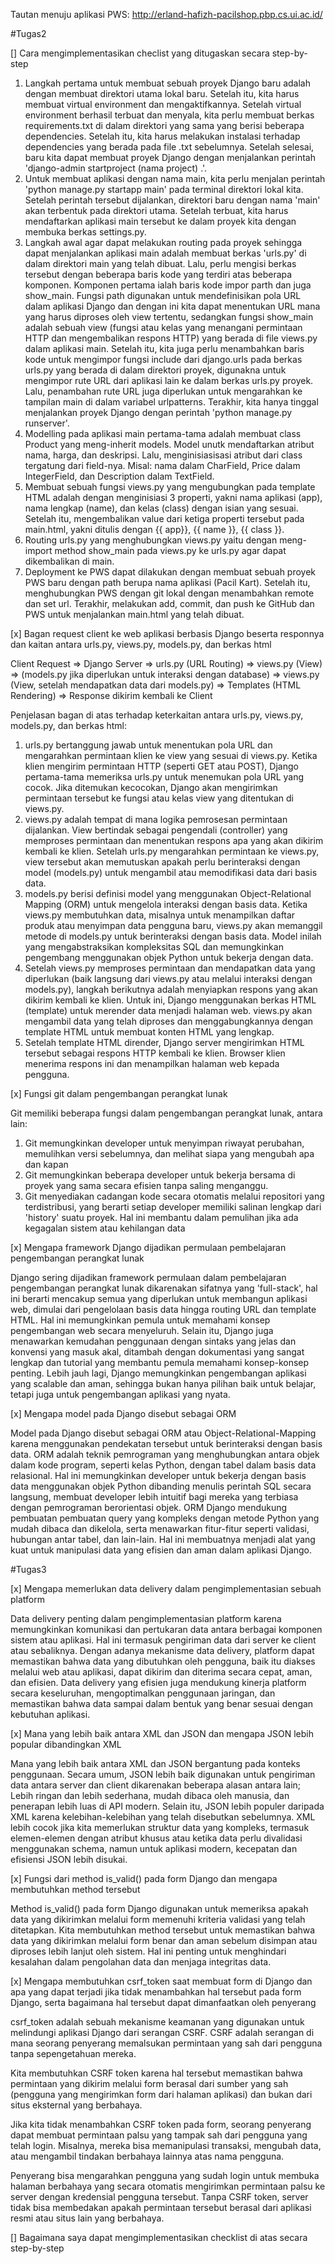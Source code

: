Tautan menuju aplikasi PWS: http://erland-hafizh-pacilshop.pbp.cs.ui.ac.id/

#Tugas2

[] Cara mengimplementasikan checlist yang ditugaskan secara step-by-step
1) Langkah pertama untuk membuat sebuah proyek Django baru adalah dengan membuat direktori utama lokal baru. Setelah itu, kita harus membuat virtual environment dan mengaktifkannya. Setelah virtual environment berhasil terbuat dan menyala, kita perlu membuat berkas requirements.txt di dalam direktori yang sama yang berisi beberapa dependencies. Setelah itu, kita harus melakukan instalasi terhadap dependencies yang berada pada file .txt sebelumnya. Setelah selesai, baru kita dapat membuat proyek Django dengan menjalankan perintah 'django-admin startproject (nama project) .'.
2) Untuk membuat aplikasi dengan nama main, kita perlu menjalan perintah 'python manage.py startapp main' pada terminal direktori lokal kita. Setelah perintah tersebut dijalankan, direktori baru dengan nama 'main' akan terbentuk pada direktori utama. Setelah terbuat, kita harus mendaftarkan aplikasi main tersebut ke dalam proyek kita dengan membuka berkas settings.py. 
3) Langkah awal agar dapat melakukan routing pada proyek sehingga dapat menjalankan aplikasi main adalah membuat berkas 'urls.py' di dalam direktori main yang telah dibuat. Lalu, perlu mengisi berkas tersebut dengan beberapa baris kode yang terdiri atas beberapa komponen. Komponen pertama ialah baris kode impor parth dan juga show_main. Fungsi path digunakan untuk mendefinisikan pola URL dalam aplikasi Django dan dengan ini kita dapat menentukan URL mana yang harus diproses oleh view tertentu, sedangkan fungsi show_main adalah sebuah view (fungsi atau kelas yang menangani permintaan HTTP dan mengembalikan respons HTTP) yang berada di file views.py dalam aplikasi main. Setelah itu, kita juga perlu menambahkan baris kode untuk mengimpor fungsi include dari django.urls pada berkas urls.py yang berada di dalam direktori proyek, digunakna untuk mengimpor rute URL dari aplikasi lain ke dalam berkas urls.py proyek. Lalu, penambahan rute URL juga diperlukan untuk mengarahkan ke tampilan main di dalam variabel urlpatterns. Terakhir, kita hanya tinggal menjalankan proyek Django dengan perintah 'python manage.py runserver'. 
4) Modelling pada aplikasi main pertama-tama adalah membuat class Product yang meng-inherit models. Model unutk mendaftarkan atribut nama, harga, dan deskripsi. Lalu, menginisiasisasi atribut dari class tergatung dari field-nya. Misal: nama dalam CharField, Price dalam IntegerField, dan Description dalam TextField.
5) Membuat sebuah fungsi views.py yang mengubungkan pada template HTML adalah dengan menginisiasi 3 properti, yakni nama aplikasi (app), nama lengkap (name), dan kelas (class) dengan isian yang sesuai. Setelah itu, mengembalikan value dari ketiga properti tersebut pada main.html, yakni ditulis dengan {{ app}}, {{ name }}, {{ class }}.
6) Routing urls.py yang menghubungkan views.py yaitu dengan meng-import method show_main pada views.py ke urls.py agar dapat dikembalikan di main.
7) Deployment ke PWS dapat dilakukan dengan membuat sebuah proyek PWS baru dengan path berupa nama aplikasi (Pacil Kart). Setelah itu, menghubungkan PWS dengan git lokal dengan menambahkan remote dan set url. Terakhir, melakukan add, commit, dan push ke GitHub dan PWS untuk menjalankan main.html yang telah dibuat. 

[x] Bagan request client ke web aplikasi berbasis Django beserta responnya dan kaitan antara urls.py, views.py, models.py, dan berkas html

Client Request => Django Server => urls.py (URL Routing) => views.py (View) => (models.py jika diperlukan untuk interaksi dengan database) => views.py (View, setelah mendapatkan data dari models.py) => Templates (HTML Rendering) => Response dikirim kembali ke Client

Penjelasan bagan di atas terhadap keterkaitan antara urls.py, views.py, models.py, dan berkas html: 
1) urls.py bertanggung jawab untuk menentukan pola URL dan mengarahkan permintaan klien ke view yang sesuai di views.py. Ketika klien mengirim permintaan HTTP (seperti GET atau POST), Django pertama-tama memeriksa urls.py untuk menemukan pola URL yang cocok. Jika ditemukan kecocokan, Django akan mengirimkan permintaan tersebut ke fungsi atau kelas view yang ditentukan di views.py.
2) views.py adalah tempat di mana logika pemrosesan permintaan dijalankan. View bertindak sebagai pengendali (controller) yang memproses permintaan dan menentukan respons apa yang akan dikirim kembali ke klien. Setelah urls.py mengarahkan permintaan ke views.py, view tersebut akan memutuskan apakah perlu berinteraksi dengan model (models.py) untuk mengambil atau memodifikasi data dari basis data.
3) models.py berisi definisi model yang menggunakan Object-Relational Mapping (ORM) untuk mengelola interaksi dengan basis data. Ketika views.py membutuhkan data, misalnya untuk menampilkan daftar produk atau menyimpan data pengguna baru, views.py akan memanggil metode di models.py untuk berinteraksi dengan basis data. Model inilah yang mengabstraksikan kompleksitas SQL dan memungkinkan pengembang menggunakan objek Python untuk bekerja dengan data.
4) Setelah views.py memproses permintaan dan mendapatkan data yang diperlukan (baik langsung dari views.py atau melalui interaksi dengan models.py), langkah berikutnya adalah menyiapkan respons yang akan dikirim kembali ke klien. Untuk ini, Django menggunakan berkas HTML (template) untuk merender data menjadi halaman web. views.py akan mengambil data yang telah diproses dan menggabungkannya dengan template HTML untuk membuat konten HTML yang lengkap.
5) Setelah template HTML dirender, Django server mengirimkan HTML tersebut sebagai respons HTTP kembali ke klien. Browser klien menerima respons ini dan menampilkan halaman web kepada pengguna.


[x] Fungsi git dalam pengembangan perangkat lunak

Git memiliki beberapa fungsi dalam pengembangan perangkat lunak, antara lain:
1) Git memungkinkan developer untuk menyimpan riwayat perubahan, memulihkan versi sebelumnya, dan melihat siapa yang mengubah apa dan kapan
2) Git memungkinkan beberapa developer untuk bekerja bersama di proyek yang sama secara efisien tanpa saling menganggu.
3) Git menyediakan cadangan kode secara otomatis melalui repositori yang terdistribusi, yang berarti setiap developer memiliki salinan lengkap dari 'history' suatu proyek. Hal ini membantu dalam pemulihan jika ada kegagalan sistem atau kehilangan data

[x] Mengapa framework Django dijadikan permulaan pembelajaran pengembangan perangkat lunak

Django sering dijadikan framework permulaan dalam pembelajaran pengembangan perangkat lunak dikarenakan sifatnya yang 'full-stack', hal ini berarti mencakup semua yang diperlukan untuk membangun aplikasi web, dimulai dari pengelolaan basis data hingga routing URL dan template HTML. Hal ini memungkinkan pemula untuk memahami konsep pengembangan web secara menyeluruh. 
Selain itu, Django juga menawarkan kemudahan penggunaan dengan sintaks yang jelas dan konvensi yang masuk akal, ditambah dengan dokumentasi yang sangat lengkap dan tutorial yang membantu pemula memahami konsep-konsep penting. 
Lebih jauh lagi, Django memungkinkan pengembangan aplikasi yang scalable dan aman, sehingga bukan hanya pilihan baik untuk belajar, tetapi juga untuk pengembangan aplikasi yang nyata. 

[x] Mengapa model pada Django disebut sebagai ORM

Model pada Django disebut sebagai ORM atau Object-Relational-Mapping karena menggunakan pendekatan tersebut untuk berinteraksi dengan basis data. ORM adalah teknik pemrograman yang menghubungkan antara objek dalam kode program, seperti kelas Python, dengan tabel dalam basis data relasional. Hal ini memungkinkan developer untuk bekerja dengan basis data menggunakan objek Python dibanding menulis perintah SQL secara langsung, membuat developer lebih intuitif bagi mereka yang terbiasa dengan pemrograman berorientasi objek. ORM Django mendukung pembuatan pembuatan query yang kompleks dengan metode Python yang mudah dibaca dan dikelola, serta menawarkan fitur-fitur seperti validasi, hubungan antar tabel, dan lain-lain. Hal ini membuatnya menjadi alat yang kuat untuk manipulasi data yang efisien dan aman dalam aplikasi Django.

#Tugas3

[x] Mengapa memerlukan data delivery dalam pengimplementasian sebuah platform

Data delivery penting dalam pengimplementasian platform karena memungkinkan komunikasi dan pertukaran data antara berbagai komponen sistem atau aplikasi. Hal ini termasuk pengiriman data dari server ke client atau sebaliknya. Dengan adanya mekanisme data delivery, platform dapat memastikan bahwa data yang dibutuhkan oleh pengguna, baik itu diakses melalui web atau aplikasi, dapat dikirim dan diterima secara cepat, aman, dan efisien. Data delivery yang efisien juga mendukung kinerja platform secara keseluruhan, mengoptimalkan penggunaan jaringan, dan memastikan bahwa data sampai dalam bentuk yang benar sesuai dengan kebutuhan aplikasi.

[x] Mana yang lebih baik antara XML dan JSON dan mengapa JSON lebih popular dibandingkan XML

Mana yang lebih baik antara XML dan JSON bergantung pada konteks penggunaan. Secara umum, JSON lebih baik digunakan untuk pengiriman data antara server dan client dikarenakan beberapa alasan antara lain; Lebih ringan dan lebih sederhana, mudah dibaca oleh manusia, dan penerapan lebih luas di API modern. Selain itu, JSON lebih populer daripada XML karena kelebihan-kelebihan yang telah disebutkan sebelumnya. XML lebih cocok jika kita memerlukan struktur data yang kompleks, termasuk elemen-elemen dengan atribut khusus atau ketika data perlu divalidasi menggunakan schema, namun untuk aplikasi modern, kecepatan dan efisiensi JSON lebih disukai.


[x] Fungsi dari method is_valid() pada form Django dan mengapa membutuhkan method tersebut

Method is_valid() pada form Django digunakan untuk memeriksa apakah data yang dikirimkan melalui form memenuhi kriteria validasi yang telah ditetapkan. Kita membutuhkan method tersebut untuk memastikan bahwa data yang dikirimkan melalui form benar dan aman sebelum disimpan atau diproses lebih lanjut oleh sistem. Hal ini penting untuk menghindari kesalahan dalam pengolahan data dan menjaga integritas data. 

[x] Mengapa membutuhkan csrf_token saat membuat form di Django dan apa yang dapat terjadi jika tidak menambahkan hal tersebut pada form Django, serta bagaimana hal tersebut dapat dimanfaatkan oleh penyerang

csrf_token adalah sebuah mekanisme keamanan yang digunakan untuk melindungi aplikasi Django dari serangan CSRF. CSRF adalah serangan di mana seorang penyerang memalsukan permintaan yang sah dari pengguna tanpa sepengetahuan mereka.

Kita membutuhkan CSRF token karena hal tersebut memastikan bahwa permintaan yang dikirim melalui form berasal dari sumber yang sah (pengguna yang mengirimkan form dari halaman aplikasi) dan bukan dari situs eksternal yang berbahaya.

Jika kita tidak menambahkan CSRF token pada form, seorang penyerang dapat membuat permintaan palsu yang tampak sah dari pengguna yang telah login. Misalnya, mereka bisa memanipulasi transaksi, mengubah data, atau mengambil tindakan berbahaya lainnya atas nama pengguna.

Penyerang bisa mengarahkan pengguna yang sudah login untuk membuka halaman berbahaya yang secara otomatis mengirimkan permintaan palsu ke server dengan kredensial pengguna tersebut. Tanpa CSRF token, server tidak bisa membedakan apakah permintaan tersebut berasal dari aplikasi resmi atau situs lain yang berbahaya.

[] Bagaimana saya dapat mengimplementasikan checklist di atas secara step-by-step